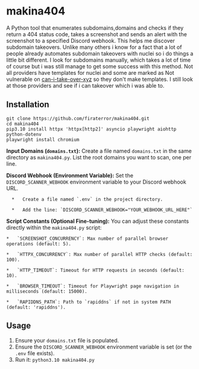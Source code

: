 # makina404
A Python tool that enumerates subdomains,domains and checks if they return a 404 status code, takes a screenshot and sends an alert with the screenshot to a specified Discord webhook. This helps me discover subdomain takeovers. Unlike many others i know for a fact that a lot of people already automates subdomain takeovers with nuclei so i do things a little bit different. I look for subdomains manually, which takes a lot of time of course but i was still manage to get some success with this method. Not all providers have templates for nuclei and some are marked as Not vulnerable on [can-i-take-over-xyz](https://github.com/EdOverflow/can-i-take-over-xyz) so they don't make templates. I still look at those providers and see if i can takeover which i was able to.

## Installation
```
git clone https://github.com/firaterror/makina404.git
cd makina404
pip3.10 install httpx 'httpx[http2]' asyncio playwright aiohttp python-dotenv
playwright install chromium
```
**Input Domains (`domains.txt`):**
    Create a file named `domains.txt` in the same directory as `makina404.py`. List the root domains you want to scan, one per line.

**Discord Webhook (Environment Variable):**
    Set the `DISCORD_SCANNER_WEBHOOK` environment variable to your Discord webhook URL.
      
      *   Create a file named `.env` in the project directory.
      
      *   Add the line: `DISCORD_SCANNER_WEBHOOK="YOUR_WEBHOOK_URL_HERE"`

**Script Constants (Optional Fine-tuning):**
    You can adjust these constants directly within the `makina404.py` script:
    
    *   `SCREENSHOT_CONCURRENCY`: Max number of parallel browser operations (default: 5).
    
    *   `HTTPX_CONCURRENCY`: Max number of parallel HTTP checks (default: 100).
    
    *   `HTTP_TIMEOUT`: Timeout for HTTP requests in seconds (default: 10).
    
    *   `BROWSER_TIMEOUT`: Timeout for Playwright page navigation in milliseconds (default: 15000).
    
    *   `RAPIDDNS_PATH`: Path to `rapiddns` if not in system PATH (default: 'rapiddns').

## Usage

1.  Ensure your `domains.txt` file is populated.
2.  Ensure the `DISCORD_SCANNER_WEBHOOK` environment variable is set (or the `.env` file exists).
3.  Run it:
    ```python3.10 makina404.py```
